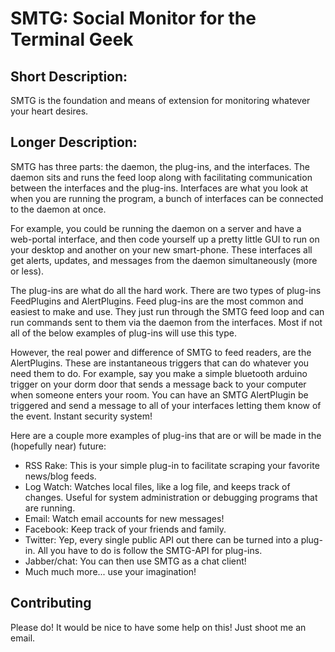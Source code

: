 SMTG: Social Monitor for the Terminal Geek
==========================================

Short Description:
------------------

SMTG is the foundation and means of extension for monitoring whatever your
heart desires.



Longer Description:
-------------------

SMTG has three parts: the daemon, the plug-ins, and the interfaces. The 
daemon sits and runs the feed loop along with facilitating communication 
between the interfaces and the plug-ins. Interfaces are what you look at when
you are running the program, a bunch of interfaces can be connected to the 
daemon at once.
 
For example, you could be running the daemon on a server and have a 
web-portal interface, and then code yourself up a pretty little GUI to run on
your desktop and another on your new smart-phone. These interfaces all get 
alerts, updates, and messages from the daemon simultaneously (more or less).

The plug-ins are what do all the hard work. There are two types of plug-ins 
FeedPlugins and AlertPlugins. Feed plug-ins are the most common and easiest to 
make and use. They just run through the SMTG feed loop and can run commands 
sent to them via the daemon from the interfaces. Most if not all of the below 
examples of plug-ins will use this type. 

However, the real power and difference of SMTG to feed readers, are the 
AlertPlugins. These are instantaneous triggers that can do whatever you need 
them to do. For example, say you make a simple bluetooth arduino trigger on 
your dorm door that sends a message back to your computer when someone enters 
your room. You can have an SMTG AlertPlugin be triggered and send a message to 
all of your interfaces letting them know of the event. Instant security system!  

Here are a couple more examples of plug-ins that are or will be made in the 
(hopefully near) future:
* RSS Rake: This is your simple plug-in to facilitate scraping your favorite news/blog feeds.
* Log Watch: Watches local files, like a log file, and keeps track of changes. Useful for system administration or debugging programs that are running.
* Email: Watch email accounts for new messages!
* Facebook: Keep track of your friends and family.
* Twitter: Yep, every single public API out there can be turned into a plug-in. All you have to do is follow the SMTG-API for plug-ins.
* Jabber/chat: You can then use SMTG as a chat client!
* Much much more... use your imagination!
	
	

Contributing
------------
Please do! It would be nice to have some help on this! Just shoot me an email.
